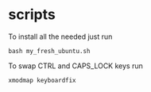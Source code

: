 # scripts

To install all the needed just run

    bash my_fresh_ubuntu.sh
    
To swap CTRL and CAPS_LOCK keys run

    xmodmap keyboardfix
